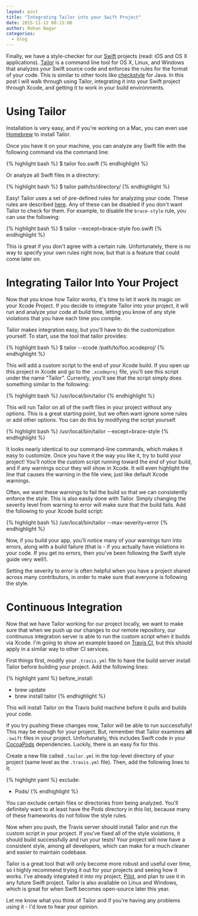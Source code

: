 ```yaml
---
layout: post
title: "Integrating Tailor into your Swift Project"
date: 2015-11-12 00:15:00
author: Rohan Nagar
categories:
  - blog
---
```


Finally, we have a style-checker for our [Swift](https://developer.apple.com/swift/) projects (read: iOS and OS X applications). [Tailor](https://github.com/sleekbyte/tailor) is a command line tool for OS X, Linux, and Windows that analyzes your Swift source code and enforces the rules for the format of your code. This is similar to other tools like [checkstyle](https://github.com/checkstyle/checkstyle) for Java. In this post I will walk through using Tailor, integrating it into your Swift project through Xcode, and getting it to work in your build environments.
<!--more-->

# Using Tailor

Installation is very easy, and if you're working on a Mac, you can even use [Homebrew](http://brew.sh) to install Tailor.

Once you have it on your machine, you can analyze any Swift file with the following command via the command line:

{% highlight bash %}
$ tailor foo.swift
{% endhighlight %}

Or analyze all Swift files in a directory:

{% highlight bash %}
$ tailor path/to/directory/
{% endhighlight %}

Easy! Tailor uses a set of pre-defined rules for analyzing your code. These rules are described [here](https://github.com/sleekbyte/tailor/wiki/Rules). Any of these can be disabled if you don't want Tailor to check for them. For example, to disable the `brace-style` rule, you can use the following:

{% highlight bash %}
$ tailor --except=brace-style foo.swift
{% endhighlight %}

This is great if you don't agree with a certain rule. Unfortunately, there is no way to specify your own rules right now, but that is a feature that could come later on.

# Integrating Tailor Into Your Project

Now that you know how Tailor works, it's time to let it work its magic on your Xcode Project. If you decide to integrate Tailor into your project, it will run and analyze your code at build time, letting you know of any style violations that you have each time you compile.

Tailor makes integration easy, but you'll have to do the customization yourself. To start, use the tool that tailor provides:

{% highlight bash %}
$ tailor --xcode /path/to/foo.xcodeproj/
{% endhighlight %}

This will add a custom script to the end of your Xcode build. If you open up this project in Xcode and go to the `.xcodeproj` file, you'll see this script under the name "Tailor". Currently, you'll see that the script simply does something similar to the following:

{% highlight bash %}
/usr/local/bin/tailor
{% endhighlight %}

This will run Tailor on all of the swift files in your project without any options. This is a great starting point, but we often want ignore some rules or add other options. You can do this by modifying the script yourself.

{% highlight bash %}
/usr/local/bin/tailor --except=brace-style
{% endhighlight %}

It looks nearly identical to our command-line commands, which makes it easy to customize. Once you have it the way you like it, try to build your project! You'll notice the custom script running toward the end of your build, and if any warnings occur they will show in Xcode. It will even highlight the line that causes the warning in the file view, just like default Xcode warnings.

Often, we want these warnings to fail the build so that we can consistently enforce the style. This is also easily done with Tailor. Simply changing the severity level from warning to error will make sure that the build fails. Add the following to your Xcode build script:

{% highlight bash %}
/usr/local/bin/tailor --max-severity=error
{% endhighlight %}

Now, if you build your app, you'll notice many of your warnings turn into errors, along with a build failure (that is - if you actually have violations in your code. If you get no errors, then you've been following the Swift style guide very well!).

Setting the severity to error is often helpful when you have a project shared across many contributors, in order to make sure that everyone is following the style.

# Continuous Integration

Now that we have Tailor working for our project locally, we want to make sure that when we push up our changes to our remote repository, our continuous integration server is able to run the custom script when it builds via Xcode. I'm going to show an example based on [Travis CI](https://travis-ci.org), but this should apply in a similar way to other CI services.

First things first, modify your `.travis.yml` file to have the build server install Tailor before building your project. Add the following lines:

{% highlight yaml %}
before_install:
  - brew update
  - brew install tailor
{% endhighlight %}

This will install Tailor on the Travis build machine before it pulls and builds your code.

If you try pushing these changes now, Tailor will be able to run successfully! This may be enough for your project. But, remember that Tailor examines **all** `.swift` files in your project. Unfortunately, this includes Swift code in your [CocoaPods](https://cocoapods.org) dependencies. Luckily, there is an easy fix for this.

Create a new file called `.tailor.yml` in the top-level directory of your project (same level as the `.travis.yml` file). Then, add the following lines to it:

{% highlight yaml %}
exclude:
  - Pods/
{% endhighlight %}

You can exclude certain files or directories from being analyzed. You'll definitely want to at least have the Pods directory in this list, because many of these frameworks do not follow the style rules.

Now when you push, the Travis server should install Tailor and run the custom script in your project. If you've fixed all of the style violations, it should build successfully and run your tests! Your project will now have a consistent style, among all developers, which can make for a much cleaner and easier to maintain codebase.

Tailor is a great tool that will only become more robust and useful over time, so I highly recommend trying it out for your projects and seeing how it works. I've already integrated it into my project, [Pilot](https://github.com/RohanNagar/pilot-osx), and plan to use it in any future Swift project. Tailor is also available on Linux and Windows, which is great for when Swift becomes open-source later this year.

Let me know what you think of Tailor and if you're having any problems using it - I'd love to hear your opinion.
